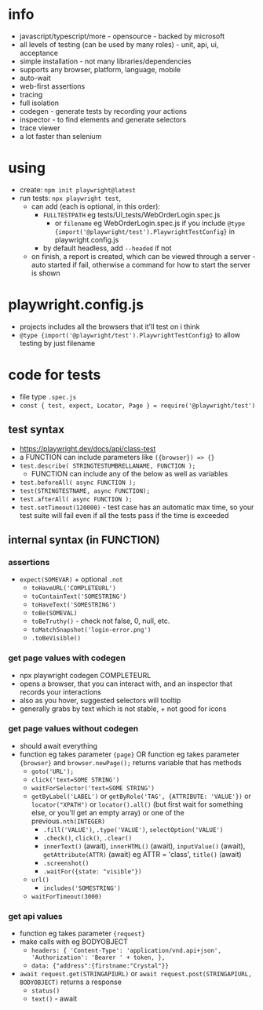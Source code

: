 # info
* javascript/typescript/more - opensource - backed by microsoft
* all levels of testing (can be used by many roles) - unit, api, ui, acceptance
* simple installation - not many libraries/dependencies
* supports any browser, platform, language, mobile
* auto-wait
* web-first assertions
* tracing
* full isolation
* codegen - generate tests by recording your actions
* inspector - to find elements and generate selectors
* trace viewer
* a lot faster than selenium
# using
* create: `npm init playwright@latest`
* run tests: `npx playwright test`, 
  * can add (each is optional, in this order):
    * `FULLTESTPATH` eg tests/UI_tests/WebOrderLogin.spec.js
      * or `filename` eg WebOrderLogin.spec.js if you include `@type {import('@playwright/test').PlaywrightTestConfig}` in playwright.config.js
    * by default headless, add `--headed` if not
  * on finish, a report is created, which can be viewed through a server - auto started if fail, otherwise a command for how to start the server is shown
# playwright.config.js
* projects includes all the browsers that it'll test on i think
* `@type {import('@playwright/test').PlaywrightTestConfig}` to allow testing by just filename
# code for tests
* file type `.spec.js`
* `const { test, expect, Locator, Page } = require('@playwright/test')`
## test syntax
* https://playwright.dev/docs/api/class-test
* a FUNCTION can include parameters like `({browser}) => {}`
* `test.describe( STRINGTESTUMBRELLANAME, FUNCTION );`
  * FUNCTION can include any of the below as well as variables
* `test.beforeAll( async FUNCTION );`
* `test(STRINGTESTNAME, async FUNCTION);`
* `test.afterAll( async FUNCTION );`
* `test.setTimeout(120000)` - test case has an automatic max time, so your test suite will fail even if all the tests pass if the time is exceeded
## internal syntax (in FUNCTION)

### assertions
* `expect(SOMEVAR)` + optional `.not`
  * `toHaveURL('COMPLETEURL')`
  * `toContainText('SOMESTRING')`
  * `toHaveText('SOMESTRING')`
  * `toBe(SOMEVAL)`
  * `toBeTruthy()` - check not false, 0, null, etc.
  * `toMatchSnapshot('login-error.png')`
  * `.toBeVisible()`
### get page values with codegen
* npx playwright codegen COMPLETEURL
* opens a browser, that you can interact with, and an inspector that records your interactions
* also as you hover, suggested selectors will tooltip
* generally grabs by text which is not stable, + not good for icons
### get page values without codegen
* should await everything
* function eg takes parameter `{page}` OR function eg takes parameter `{browser}` and `browser.newPage();` returns variable that has methods
  * `goto('URL');`
  * `click('text=SOME STRING')`
  * `waitForSelector('text=SOME STRING')`
  * `getByLabel('LABEL')` or  `getByRole('TAG', {ATTRIBUTE: 'VALUE'})` or `locator("XPATH")` or `locator().all()` (but first wait for something else, or you'll get an empty array) or one of the previous`.nth(INTEGER)`
    * `.fill('VALUE')`, `.type('VALUE')`, `selectOption('VALUE')`
    * `.check()`, `click()`, `.clear()`
    * `innerText()` (await), `innerHTML()` (await), `inputValue()` (await), `getAttribute(ATTR)` (await) eg ATTR = 'class', `title()` (await)
    * `.screenshot()`
    * `.waitFor({state: "visible"})`
  * `url()`
    * `includes('SOMESTRING')`
  * `waitForTimeout(3000)`
### get api values
* function eg takes parameter `{request}`
* make calls with eg BODYOBJECT
  * `headers: { 'Content-Type': 'application/vnd.api+json', 'Authorization': 'Bearer ' + token, },`
  * `data: {"address":{firstname:"Crystal"}}`
* `await request.get(STRINGAPIURL)` or `await request.post(STRINGAPIURL, BODYOBJECT)` returns a response
  * `status()`
  * `text()` - await
